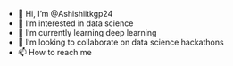 - 👋 Hi, I’m @Ashishiitkgp24
- 👀 I’m interested in data science
- 🌱 I’m currently learning deep learning
- 💞️ I’m looking to collaborate on data science hackathons
- 📫 How to reach me

<!---
Ashishiitkgp24/Ashishiitkgp24 is a ✨ special ✨ repository because its `README.md` (this file) appears on your GitHub profile.
You can click the Preview link to take a look at your changes.
--->
